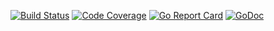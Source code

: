 [![Build Status](https://travis-ci.org/smartystreets/satisfy.svg?branch=master)](https://travis-ci.org/smartystreets/satisfy)
[![Code Coverage](https://codecov.io/gh/smartystreets/satisfy/branch/master/graph/badge.svg)](https://codecov.io/gh/smartystreets/satisfy)
[![Go Report Card](https://goreportcard.com/badge/github.com/smartystreets/satisfy)](https://goreportcard.com/report/github.com/smartystreets/satisfy)
[![GoDoc](https://godoc.org/github.com/smartystreets/satisfy?status.svg)](http://godoc.org/github.com/smartystreets/satisfy)
